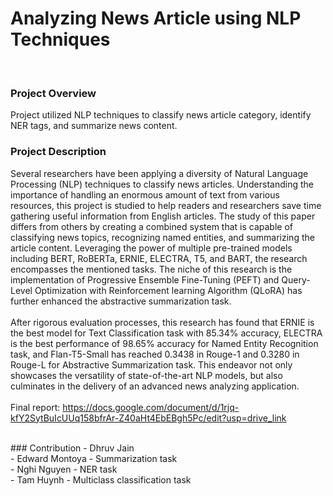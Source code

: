 # Analyzing News Article using NLP Techniques

<br>

### Project Overview
Project utilized NLP techniques to classify news article category, identify NER tags, and summarize news content.

### Project Description
Several researchers have been applying a diversity of Natural Language Processing (NLP) techniques to classify news articles. Understanding the importance of handling an enormous amount of text from various resources, this project is studied to help readers and researchers save time gathering useful information from English articles. The study of this paper differs from others by creating a combined system that is capable of classifying news topics, recognizing named entities, and summarizing the article content. Leveraging the power of multiple pre-trained models including BERT, RoBERTa, ERNIE, ELECTRA, T5, and BART, the research encompasses the mentioned tasks. The niche of this research is the implementation of Progressive Ensemble Fine-Tuning (PEFT) and Query-Level Optimization with Reinforcement learning Algorithm (QLoRA) has further enhanced the abstractive summarization task.
<br>
<br>
After rigorous evaluation processes, this research has found that ERNIE is the best model for Text Classification task with 85.34% accuracy, ELECTRA is the best performance of 98.65% accuracy for Named Entity Recognition task, and Flan-T5-Small has reached 0.3438 in Rouge-1 and 0.3280 in Rouge-L for Abstractive Summarization task. This endeavor not only showcases the versatility of state-of-the-art NLP models, but also culminates in the delivery of an advanced news analyzing application.
<br>
<br>
Final report: 
https://docs.google.com/document/d/1rjq-kfY2SytBuIcUUq158bfrAr-Z40aHt4EbEBgh5Pc/edit?usp=drive_link

<br>
### Contribution
- Dhruv Jain <br>
- Edward Montoya - Summarization task <br>
- Nghi Nguyen - NER task <br>
- Tam Huynh - Multiclass classification task <br>


